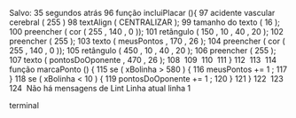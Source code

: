 Salvo: 35 segundos atrás
96
função  incluiPlacar (){
97
  acidente vascular cerebral ( 255 )
98
    textAlign ( CENTRALIZAR );
99
    tamanho do texto ( 16 );
100
    preencher ( cor ( 255 , 140 , 0 ));
101
    retângulo ( 150 , 10 , 40 , 20 );
102
    preencher ( 255 );
103
    texto ( meusPontos , 170 , 26 );
104
    preencher ( cor ( 255 , 140 , 0 ));
105
    retângulo ( 450 , 10 , 40 , 20 );
106
    preencher ( 255 );
107
    texto ( pontosDoOponente , 470 , 26 );
108
​
109
​
110
​
111
}
112
​
113
​
114
função  marcaPonto () {
115
  se ( xBolinha  >  580 ) {
116
    meusPontos  +=  1 ;
117
  }
118
  se ( xBolinha  <  10 ) {
119
    pontosDoOponente  +=  1 ;
120
  }
121
}
122
​
123
​
124
​
Não há mensagens de Lint
Linha atual linha 1

terminal
